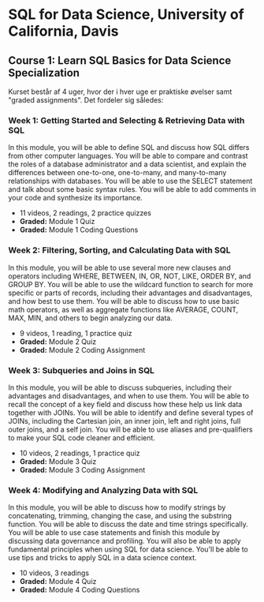 # SQL for Data Science, University of California, Davis
## Course 1: Learn SQL Basics for Data Science Specialization

Kurset består af 4 uger, hvor der i hver uge er praktiske øvelser samt "graded assignments". 
Det fordeler sig således:

### Week 1: Getting Started and Selecting & Retrieving Data with SQL
In this module, you will be able to define SQL and discuss how SQL differs from other computer languages. You will be able to compare and contrast the roles of a database administrator and a data scientist, and explain the differences between one-to-one, one-to-many, and many-to-many relationships with databases. You will be able to use the SELECT statement and talk about some basic syntax rules. You will be able to add comments in your code and synthesize its importance.

- 11 videos, 2 readings, 2 practice quizzes
- **Graded:** Module 1 Quiz
- **Graded:** Module 1 Coding Questions

### Week 2: Filtering, Sorting, and Calculating Data with SQL
In this module, you will be able to use several more new clauses and operators including WHERE, BETWEEN, IN, OR, NOT, LIKE, ORDER BY, and GROUP BY. You will be able to use the wildcard function to search for more specific or parts of records, including their advantages and disadvantages, and how best to use them. You will be able to discuss how to use basic math operators, as well as aggregate functions like AVERAGE, COUNT, MAX, MIN, and others to begin analyzing our data.

- 9 videos, 1 reading, 1 practice quiz
- **Graded:** Module 2 Quiz
- **Graded:** Module 2 Coding Assignment

### Week 3: Subqueries and Joins in SQL
In this module, you will be able to discuss subqueries, including their advantages and disadvantages, and when to use them. You will be able to recall the concept of a key field and discuss how these help us link data together with JOINs. You will be able to identify and define several types of JOINs, including the Cartesian join, an inner join, left and right joins, full outer joins, and a self join. You will be able to use aliases and pre-qualifiers to make your SQL code cleaner and efficient.

- 10 videos, 2 readings, 1 practice quiz
- **Graded:** Module 3 Quiz
- **Graded:** Module 3 Coding Assignment

### Week 4: Modifying and Analyzing Data with SQL
In this module, you will be able to discuss how to modify strings by concatenating, trimming, changing the case, and using the substring function. You will be able to discuss the date and time strings specifically. You will be able to use case statements and finish this module by discussing data governance and profiling. You will also be able to apply fundamental principles when using SQL for data science. You'll be able to use tips and tricks to apply SQL in a data science context.

- 10 videos, 3 readings
- **Graded:** Module 4 Quiz
- **Graded:** Module 4 Coding Questions
